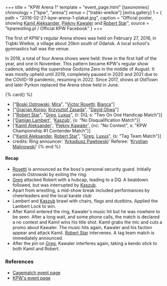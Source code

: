 +++
title = "KPW Arena 1"
template = "event_page.html"
[taxonomies]
chronology = ["kpw", "arena"]
venue = ["trabki-wielkie"]
[extra.gallery]
1 = { path = "2016-02-27-kpw-arena-1-plakat.jpg", caption = "Official poster, showing [Kamil Aleksander](@/w/kamil-aleksander.md), [Piękny Kawaler](@/w/piekny-kawaler.md) and [Robert Star](@/w/robert-star.md)", source = "kpwrestling.pl / Official KPW Facebook" }
+++

The first of KPW's regular Arena shows was held on February 27, 2016, in Trąbki Wielkie, a village about 20km south of Gdańsk. A local school's gymnastics hall was the venue.

In 2016, a total of four Arena shows were held: three in the first half of the year, and one in November. This pattern became KPW's regular show cadence, adding the supershow Godzina Zero in the middle of August. It was mostly upheld until 2019, completely paused in 2020 and 2021 due to the COVID-19 pandemic, resuming in 2022. Since 2017, shows at OldTown and later Pyrkon replaced the Arena show held in June.

{% card() %}
- ["[Boski Ostrowski](@/w/ostrowski.md); [Mira](@/w/mira.md)", "[Victor Rosetti](@/w/rosetti.md);
    [Bianca](@/w/bianca.md)"]
- ["[Gracjan Korpo](@/w/gracjan-korpo.md); [Krzysztof Zasada](@/w/krzysztof-zasada.md)",
  "[David Oliwa](@/w/david-oliwa.md)"]
- ["[Robert Star](@/w/robert-star.md)", "[Greg](@/w/greg.md), [Luxus](@/w/luxus.md)",
  {r: DQ, s: "Two On One Handicap Match"}]
- ['[Damian Lambert](@/w/damien-rothschild.md)', '[Kaszub](@/w/kaszub.md)', {s: "No
      Disqualification Match"}]
- ['[Kamil Aleksander](@/w/kamil-aleksander.md)', '[Piękny Kawaler](@/w/piekny-kawaler.md)',
  {nc: "No Contest", s: "KPW Championship #1 Contender Match"}]
- ["[Kamil Aleksander](@/w/kamil-aleksander.md), [Robert Star](@/w/robert-star.md)",
  "[Greg](@/w/greg.md), [Luxus](@/w/luxus.md)", {s: "Tag Team Match"}]
- credits:
    Ring announcer: '[Arkadiusz Pawłowski](@/w/pan-pawlowski.md)'
    Referee: '[Krystian Malinowski](@/w/krystian-malinowski.md)'
{% end %}

#### Recap

* [Rosetti](@/w/rosetti.md) is announced as the boss's personal security guard. Initially avoids Ostrowski by exiting the ring.
* [Greg](@/w/greg.md) attacked Robert with a hubcap, leading to a DQ. A beatdown followed, but was interrupted by [Kaszub](@/w/kaszub.md).
* Apart from wrestling, a mid-show break included performances by cheerleaders and the local karate club
* Lambert and [Kaszub](@/w/kaszub.md) brawl with chairs, flags and dustbins. Applied the Lambert Lock to win.
* After Kamil entered the ring, Kawaler's music hit but he was nowhere to be seen. After a long wait, and some phone calls,
  the match is declared a no contest and Kamil wins his title shot. Kamil grabs the mic and cuts a promo about Kawaler.
  The music hits again, Kawaler and his faction appear and attack Kamil. [Robert Star](@/w/robert-star.md) intervenes. A tag team match is
  immediately announced.
* After the pin on [Greg](@/w/greg.md), Kawaler interferes again, taking a kendo stick to both Kamil and Robert.

### References

* [Cagematch event page](https://www.cagematch.net/?id=1&nr=153084)
* [KPW's event page](https://kpwrestling.pl/events/kpw-arena-1/)
